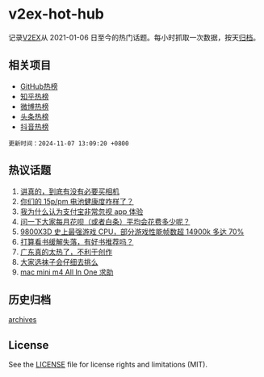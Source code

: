 # v2ex-hot-hub

 记录[V2EX](https://www.v2ex.com/)从 2021-01-06 日至今的热门话题。每小时抓取一次数据，按天[归档](archives)。
 
 ## 相关项目

- [GitHub热榜](https://github.com/lonnyzhang423/github-hot-hub)
- [知乎热榜](https://github.com/lonnyzhang423/zhihu-hot-hub)
- [微博热榜](https://github.com/lonnyzhang423/weibo-hot-hub)
- [头条热榜](https://github.com/lonnyzhang423/toutiao-hot-hub)
- [抖音热榜](https://github.com/lonnyzhang423/douyin-hot-hub)


 `更新时间：2024-11-07 13:09:20 +0800`

## 热议话题

1. [讲真的，到底有没有必要买相机](https://www.v2ex.com/t/1087114)
1. [你们的 15p/pm 电池健康度咋样了？](https://www.v2ex.com/t/1087139)
1. [我为什么认为支付宝非常忽视 app 体验](https://www.v2ex.com/t/1087313)
1. [问一下大家每月花呗（或者白条）平均会花费多少呢？](https://www.v2ex.com/t/1087131)
1. [9800X3D 史上最强游戏 CPU，部分游戏性能帧数超 14900k 多达 70%](https://www.v2ex.com/t/1087286)
1. [打算看书缓解失落，有好书推荐吗？](https://www.v2ex.com/t/1087173)
1. [广东真的太热了，不利于创作](https://www.v2ex.com/t/1087269)
1. [大家选袜子会仔细去挑么](https://www.v2ex.com/t/1087119)
1. [mac mini m4 All In One 求助](https://www.v2ex.com/t/1087153)

## 历史归档

[archives](archives)

## License

See the [LICENSE](LICENSE) file for license rights and limitations (MIT).
